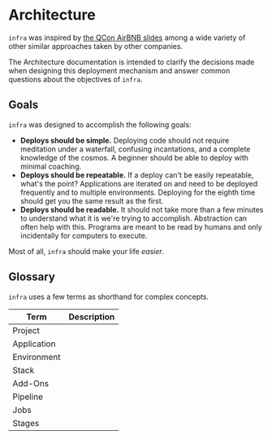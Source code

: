 # Architecture
`infra` was inspired by [the QCon AirBNB slides][qcon-airbnb] among a wide
variety of other similar approaches taken by other companies.

The Architecture documentation is intended to clarify the decisions made when
designing this deployment mechanism and answer common questions about the
objectives of `infra`.

## Goals
`infra` was designed to accomplish the following goals:

* **Deploys should be simple.**
  Deploying code should not require meditation under a waterfall, confusing
  incantations, and a complete knowledge of the cosmos.
  A beginner should be able to deploy with minimal coaching.
* **Deploys should be repeatable.**
  If a deploy can't be easily repeatable, what's the point?  Applications are
  iterated on and need to be deployed frequently and to multiple environments.
  Deploying for the eighth time should get you the same result as the first.
* **Deploys should be readable.**
  It should not take more than a few minutes to understand what it is we're
  trying to accomplish.  Abstraction can often help with this.
  Programs are meant to be read by humans and only incidentally for computers
  to execute.

Most of all, `infra` should make your life _easier_.

## Glossary
`infra` uses a few terms as shorthand for complex concepts.

Term        | Description
----------- | -------------------
Project     |
Application |
Environment |
Stack       |
Add-Ons     |
Pipeline    |
Jobs        |
Stages      |



[qcon-airbnb]: https://qconlondon.com/system/files/presentation-slides/qcon_london_2019.pdf
